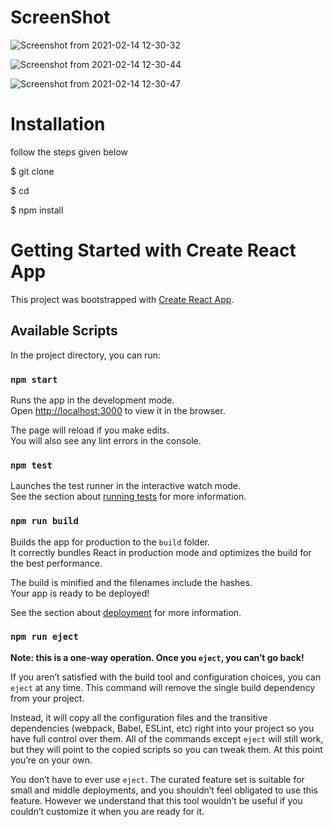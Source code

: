 # ScreenShot

![Screenshot from 2021-02-14 12-30-32](https://user-images.githubusercontent.com/39709733/107870792-8be95400-6ec1-11eb-89b1-a2a92ae464ae.png)

![Screenshot from 2021-02-14 12-30-44](https://user-images.githubusercontent.com/39709733/107870798-960b5280-6ec1-11eb-910e-7de39c7bf848.png)

![Screenshot from 2021-02-14 12-30-47](https://user-images.githubusercontent.com/39709733/107870799-a02d5100-6ec1-11eb-8663-6d604c34f5a6.png)

# Installation

follow the steps given below 

 $ git clone
 
 $ cd 
 
 $ npm install

# Getting Started with Create React App

This project was bootstrapped with [Create React App](https://github.com/facebook/create-react-app).

## Available Scripts

In the project directory, you can run:

### `npm start`

Runs the app in the development mode.\
Open [http://localhost:3000](http://localhost:3000) to view it in the browser.

The page will reload if you make edits.\
You will also see any lint errors in the console.

### `npm test`

Launches the test runner in the interactive watch mode.\
See the section about [running tests](https://facebook.github.io/create-react-app/docs/running-tests) for more information.

### `npm run build`

Builds the app for production to the `build` folder.\
It correctly bundles React in production mode and optimizes the build for the best performance.

The build is minified and the filenames include the hashes.\
Your app is ready to be deployed!

See the section about [deployment](https://facebook.github.io/create-react-app/docs/deployment) for more information.

### `npm run eject`

**Note: this is a one-way operation. Once you `eject`, you can’t go back!**

If you aren’t satisfied with the build tool and configuration choices, you can `eject` at any time. This command will remove the single build dependency from your project.

Instead, it will copy all the configuration files and the transitive dependencies (webpack, Babel, ESLint, etc) right into your project so you have full control over them. All of the commands except `eject` will still work, but they will point to the copied scripts so you can tweak them. At this point you’re on your own.

You don’t have to ever use `eject`. The curated feature set is suitable for small and middle deployments, and you shouldn’t feel obligated to use this feature. However we understand that this tool wouldn’t be useful if you couldn’t customize it when you are ready for it.

